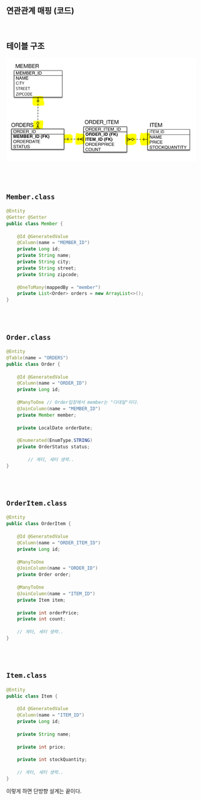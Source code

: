 ## 연관관계 매핑 (코드)

<br/>

## 테이블 구조

![이미지](/programming/img/입문314.PNG)

<br/><br/>

## `Member.class`

```java
@Entity
@Getter @Setter
public class Member {

    @Id @GeneratedValue
    @Column(name = "MEMBER_ID")
    private Long id;
    private String name;
    private String city;
    private String street;
    private String zipcode;

    @OneToMany(mappedBy = "member")
    private List<Order> orders = new ArrayList<>();
}
```

<br/><br/>

## `Order.class`

```java
@Entity
@Table(name = "ORDERS")
public class Order {

    @Id @GeneratedValue
    @Column(name = "ORDER_ID")
    private Long id;

    @ManyToOne // Order입장에서 member는 "다대일"이다.
    @JoinColumn(name = "MEMBER_ID")
    private Member member;

    private LocalDate orderDate;

    @Enumerated(EnumType.STRING)
    private OrderStatus status;

		// 게터, 세터 생략..
}
```

<br/><br/>

## `OrderItem.class`

```java
@Entity
public class OrderItem {

    @Id @GeneratedValue
    @Column(name = "ORDER_ITEM_ID")
    private Long id;

    @ManyToOne
    @JoinColumn(name = "ORDER_ID")
    private Order order;

    @ManyToOne
    @JoinColumn(name = "ITEM_ID")
    private Item item;

    private int orderPrice;
    private int count;

    // 게터, 세터 생략..
}
```

<br/><br/>

## `Item.class`

```java
@Entity
public class Item {

    @Id @GeneratedValue
    @Column(name = "ITEM_ID")
    private Long id;

    private String name;

    private int price;

    private int stockQuantity;

    // 게터, 세터 생략..
}
```

이렇게 하면 단방향 설계는 끝이다.


